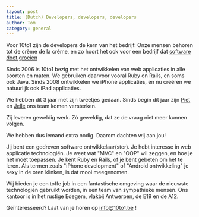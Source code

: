 ```yaml
---
layout: post
title: (Dutch) Developers, developers, developers
author: Tom
category: general
---
```

Voor 10to1 zijn de developers de kern van het bedrijf. Onze mensen behoren tot de cr&egrave;me de la cr&egrave;me, en zo hoort het ook voor een bedrijf dat [software doet groeien](general/2010/06/17/we-grow-software/)

Sinds 2006 is 10to1 bezig met het ontwikkelen van web applicaties in alle soorten en maten. We gebruiken daarvoor vooral Ruby on Rails, en soms ook Java. Sinds 2008 ontwikkelen we iPhone applicaties, en nu cre&euml;ren we natuurlijk ook iPad applicaties.

We hebben dit 3 jaar met zijn tweetjes gedaan. Sinds begin dit jaar zijn [Piet](http://twitter.com/junkiesxl) en [Jelle](http://twitter.com/fousa) ons team komen versterken.

Zij leveren geweldig werk. Z&oacute; geweldig, dat ze de vraag niet meer kunnen volgen.

We hebben dus iemand extra nodig. Daarom dachten wij aan jou! 

Jij bent een gedreven software ontwikkelaar(ster). Je hebt interesse in web applicatie technologi&euml;n. Je weet wat "MVC" en "OOP" wil zeggen, en hoe je het moet toepassen. Je kent Ruby en Rails, of je bent gebeten om het te leren. Als termen zoals "iPhone development" of "Android ontwikkeling" je sexy in de oren klinken, is dat mooi meegenomen.

Wij bieden je een toffe job in een fantastische omgeving waar de nieuwste technologi&euml;n gebruikt worden, in een team van sympathieke mensen. Ons kantoor is in het rustige Edegem, vlakbij Antwerpen, de E19 en de A12. 

Ge&iuml;nteresseerd? Laat van je horen op [info@10to1.be](mailto:info@10to1.be) !

